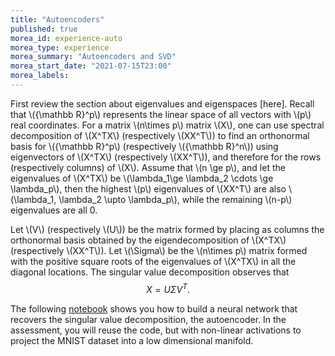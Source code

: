 ```yaml
---
title: "Autoencoders"
published: true
morea_id: experience-auto
morea_type: experience
morea_summary: "Autoencoders and SVD"
morea_start_date: "2021-07-15T23:00"
morea_labels:
---
```


First review the section about eigenvalues and eigenspaces
[here]. Recall that \\({\mathbb R}^p\\) represents the linear space of
all vectors with \\(p\\) real coordinates. For a matrix \\(n\times p\\)
matrix \\(X\\), one can use spectral decomposition of \\(X^TX\\)
(respectively \\(XX^T\\)) to find an orthonormal basis for \\({\mathbb
R}^p\\) (respectively \\({\mathbb R}^n\\)) using eigenvectors of \\(X^TX\\)
(respectively \\(XX^T\\)), and therefore for the rows (respectively
columns) of \\(X\\). Assume that \\(n \ge p\\), and let the eigenvalues
of \\(X^TX\\) be \\(\lambda_1\ge \lambda_2 \cdots \ge \lambda_p\\), then
the highest \\(p\\) eigenvalues of \\(XX^T\\) are also
\\(\lambda_1, \lambda_2 \upto \lambda_p\\), while the remaining \\(n-p\\)
eigenvalues are all 0. 


Let \\(V\\) (respectively \\(U\\)) be the matrix formed
by placing as columns the orthonormal basis obtained by the
eigendecomposition of \\(X^TX\\) (respectively \\(XX^T\\)).
Let \\(\Sigma\\)
be the \\(n\times p\\) matrix formed with the positive square roots of
the eigenvalues of \\(X^TX\\) in all the diagonal locations.
The singular value decomposition observes that
$$ X = U \Sigma V^T. $$

The following
[notebook](https://uhm-descartes.github.io/ee445/morea/neural-networks/autoencoder.ipynb)
shows you how to build a neural network that recovers the singular
value decomposition, the autoencoder. In the assessment, you will
reuse the code, but with non-linear activations to project the MNIST
dataset into a low dimensional manifold.

